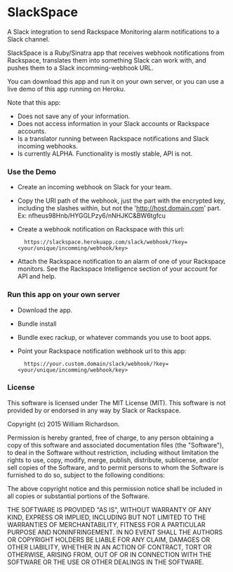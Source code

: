 # SlackSpace

A Slack integration to send Rackspace Monitoring alarm notifications to a Slack channel.

SlackSpace is a Ruby/Sinatra app that receives webhook notifications from Rackspace,
translates them into something Slack can work with,
and pushes them to a Slack incomming-webhook URL.

You can download this app and run it on your own server,
or you can use a live demo of this app running on Heroku.

Note that this app:

* Does not save any of your information.
* Does not access information in your Slack accounts or Rackspace accounts.
* Is a translator running between Rackspace notifications and Slack incoming webhooks.
* Is currently ALPHA. Functionality is mostly stable, API is not.

### Use the Demo

* Create an incoming webhook on Slack for your team.
* Copy the URI path of the webhook, just the part with the encrypted key,
  including the slashes within, but not the 'http://host.domain.com' part.
  Ex: nfheus98Hnb/HYGGLPzy6/nNHJKC&BW6tgfcu
* Create a webhook notification on Rackspace with this url:

        https://slackspace.herokuapp.com/slack/webhook/?key=<your/unique/incomming/webhook/key>

* Attach the Rackspace notification to an alarm of one of your Rackspace monitors.
  See the Rackspace Intelligence section of your account for API and help.
    

### Run this app on your own server

* Download the app.
* Bundle install
* Bundle exec rackup, or whatever commands you use to boot apps.
* Point your Rackspace notification webhook url to this app:

        https://your.custom.domain/slack/webhook/?key=<your/unique/incomming/webhook/key>


### License

This software is licensed under The MIT License (MIT). This software is not provided by or endorsed in any way by Slack or Rackspace.

Copyright (c) 2015 William Richardson.

Permission is hereby granted, free of charge, to any person obtaining a copy
of this software and associated documentation files (the "Software"), to deal
in the Software without restriction, including without limitation the rights
to use, copy, modify, merge, publish, distribute, sublicense, and/or sell
copies of the Software, and to permit persons to whom the Software is
furnished to do so, subject to the following conditions:

The above copyright notice and this permission notice shall be included in
all copies or substantial portions of the Software.

THE SOFTWARE IS PROVIDED "AS IS", WITHOUT WARRANTY OF ANY KIND, EXPRESS OR
IMPLIED, INCLUDING BUT NOT LIMITED TO THE WARRANTIES OF MERCHANTABILITY,
FITNESS FOR A PARTICULAR PURPOSE AND NONINFRINGEMENT. IN NO EVENT SHALL THE
AUTHORS OR COPYRIGHT HOLDERS BE LIABLE FOR ANY CLAIM, DAMAGES OR OTHER
LIABILITY, WHETHER IN AN ACTION OF CONTRACT, TORT OR OTHERWISE, ARISING FROM,
OUT OF OR IN CONNECTION WITH THE SOFTWARE OR THE USE OR OTHER DEALINGS IN
THE SOFTWARE.